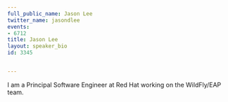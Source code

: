 ---
full_public_name: Jason Lee
twitter_name: jasondlee
events:
- 6712
title: Jason Lee
layout: speaker_bio
id: 3345

---
I am a Principal Software Engineer at Red Hat working on the WildFly/EAP team.